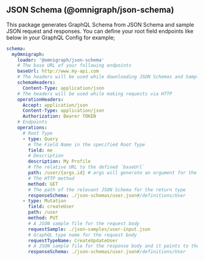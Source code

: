 ## JSON Schema (@omnigraph/json-schema)

This package generates GraphQL Schema from JSON Schema and sample JSON request and responses. You
can define your root field endpoints like below in your GraphQL Config for example;

```yaml filename=".graphqlrc.yml"
schema:
  myOmnigraph:
    loader: '@omnigraph/json-schema'
    # The base URL of your following endpoints
    baseUrl: http://www.my-api.com
    # The headers will be used while downloading JSON Schemas and Samples
    schemaHeaders:
      Content-Type: application/json
    # The headers will be used while making requests via HTTP
    operationHeaders:
      Accept: application/json
      Content-Type: application/json
      Authorization: Bearer TOKEN
    # Endpoints
    operations:
      # Root Type
      - type: Query
        # The Field Name in the specified Root Type
        field: me
        # Description
        description: My Profile
        # The relative URL to the defined `baseUrl`
        path: /user/{args.id} # args will generate an argument for the field and put it here automatically
        # The HTTP method
        method: GET
        # The path of the relevant JSON Schema for the return type
        responseSchema: ./json-schemas/user.json#/definitions/User
      - type: Mutation
        field: createUser
        path: /user
        method: PUT
        # A JSON sample file for the request body
        requestSample: ./json-samples/user-input.json
        # GraphQL type name for the request body
        requestTypeName: CreateUpdateUser
        # A JSON sample file for the response body and it points to the specific definition using JSON Pointer pattern
        responseSchema: ./json-schemas/user.json#/definitions/User
```

